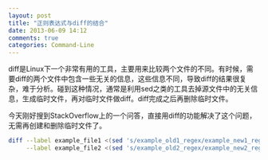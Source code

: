 ```yaml
---
layout: post
title: "正则表达式与diff的结合"
date: 2013-06-09 14:12
comments: true
categories: Command-Line
---
```

diff是Linux下一个非常有用的工具，主要用来比较两个文件的不同。有时候，需要diff的两个文件中包含一些无关的信息，这些信息不同，导致diff的结果很复杂，难于分析。碰到这种情况，通常是利用sed之类的工具去掉源文件中的无关信息，生成临时文件，再对临时文件做diff。diff完成之后再删除临时文件。

今天刚好搜到StackOverflow上的一个问答，直接用diff的功能解决了这个问题，无需再创建和删除临时文件了。
```bash
diff --label example_file1 <(sed 's/example_old1_regex/example_new1_regex/' example_file1) \
	 --label example_file2 <(sed 's/example_old2_regex/example_new2_regex/' example_file2)
```